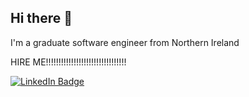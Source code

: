 ## Hi there 👋

I'm a graduate software engineer from Northern Ireland

HIRE ME!!!!!!!!!!!!!!!!!!!!!!!!!!!!!!!!

<div id="badges">
  <a href="https://www.linkedin.com/in/niall-mcl/">
    <img src="https://img.shields.io/badge/LinkedIn-blue?style=for-the-badge&logo=linkedin&logoColor=white" alt="LinkedIn Badge"/>
  </a>
</div>
